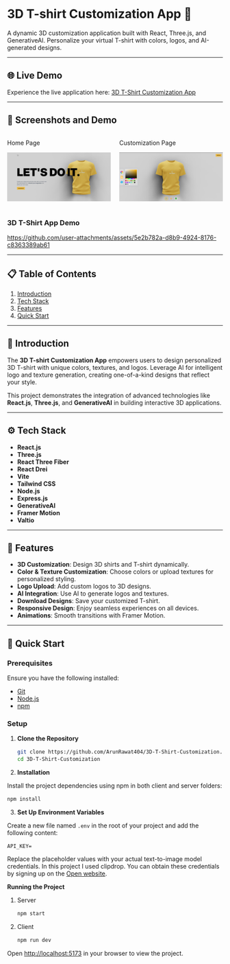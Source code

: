 # 3D T-shirt Customization App 🎨

A dynamic 3D customization application built with React, Three.js, and GenerativeAI. Personalize your virtual T-shirt with colors, logos, and AI-generated designs.

---

## 🌐 Live Demo

Experience the live application here: [3D T-Shirt Customization App](https://3-d-t-shirt-customizer.vercel.app/)

---

## 📸 Screenshots and Demo

<div style="display: flex; justify-content: space-between;">
  <div style="flex: 1; padding-right: 10px;">
   <p>Home Page<p>
    <img src="./client/public/home-ss.png" alt="Home Page" style="width: 100%; max-width: 500px;">

  </div>
  <div style="flex: 1; padding-left: 10px;">
      <p>Customization Page<p>
    <img src="./client/public/custom-ss.png" alt="Customization Page" style="width: 100%; max-width: 500px;">
  </div>
</div>

### 3D T-Shirt App Demo

https://github.com/user-attachments/assets/5e2b782a-d8b9-4924-8176-c8363389ab61

---

## 📋 Table of Contents

1. [Introduction](#introduction)
2. [Tech Stack](#tech-stack)
3. [Features](#features)
4. [Quick Start](#quick-start)

---

## <a name="introduction">🤖 Introduction</a>

The **3D T-shirt Customization App** empowers users to design personalized 3D T-shirt with unique colors, textures, and logos. Leverage AI for intelligent logo and texture generation, creating one-of-a-kind designs that reflect your style.

This project demonstrates the integration of advanced technologies like **React.js**, **Three.js**, and **GenerativeAI** in building interactive 3D applications.

---

## <a name="tech-stack">⚙️ Tech Stack</a>

- **React.js**
- **Three.js**
- **React Three Fiber**
- **React Drei**
- **Vite**
- **Tailwind CSS**
- **Node.js**
- **Express.js**
- **GenerativeAI**
- **Framer Motion**
- **Valtio**

---

## <a name="features">🔋 Features</a>

- **3D Customization**: Design 3D shirts and T-shirt dynamically.
- **Color & Texture Customization**: Choose colors or upload textures for personalized styling.
- **Logo Upload**: Add custom logos to 3D designs.
- **AI Integration**: Use AI to generate logos and textures.
- **Download Designs**: Save your customized T-shirt.
- **Responsive Design**: Enjoy seamless experiences on all devices.
- **Animations**: Smooth transitions with Framer Motion.

---

## <a name="quick-start">🤸 Quick Start</a>

### Prerequisites

Ensure you have the following installed:

- [Git](https://git-scm.com/)
- [Node.js](https://nodejs.org/)
- [npm](https://www.npmjs.com/)

### Setup

1. **Clone the Repository**

   ```bash
   git clone https://github.com/ArunRawat404/3D-T-Shirt-Customization.git
   cd 3D-T-Shirt-Customization
   ```

2. **Installation**

Install the project dependencies using npm in both client and server folders:

```bash
npm install
```

3. **Set Up Environment Variables**

Create a new file named `.env` in the root of your project and add the following content:

```env
API_KEY=
```

Replace the placeholder values with your actual text-to-image model credentials. In this project I used clipdrop. You can obtain these credentials by signing up on the [Open website](https://clipdrop.co/).

**Running the Project**

1. Server
   ```bash
   npm start
   ```
2. Client
   ```bash
   npm run dev
   ```

Open [http://localhost:5173](http://localhost:5173) in your browser to view the project.
